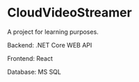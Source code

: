 # CloudVideoStreamer

A project for learning purposes.

Backend: .NET Core WEB API

Frontend: React

Database: MS SQL
